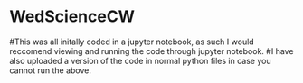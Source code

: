 # WedScienceCW

#This was all initally coded in a jupyter notebook, as such I would reccomend viewing and running the code through jupyter notebook. 
#I have also uploaded a version of the code in normal python files in case you cannot run the above. 
